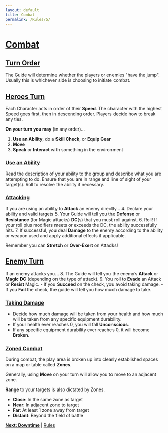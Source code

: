 ```yaml
---
layout: default
title: Combat
permalink: /Rules/5/
---
```

# [Combat](#combat)
## [Turn Order](#turn-order)
The Guide will determine whether the players or enemies "have the jump". Usually this is whichever side is choosing to initiate combat.

## [Heroes Turn](#heroes-turn)
Each Character acts in order of their **Speed**. The character with the highest Speed goes first, then in descending order. Players decide how to break any ties.

**On your turn you may** (in any order)...
 1. **Use an Ability**, do a **Skill Check**, or **Equip Gear**
 2. **Move**
 3. **Speak** or **Interact** with something in the environment

### [Use an Ability](#use-an-ability)
Read the description of your ability to the group and describe what you are attempting to do. Ensure that you are in range and line of sight of your target(s). Roll to resolve the ability if necessary.

### [Attacking](#attacking)
If you are using an ability to **Attack** an enemy directly...
4. Declare your ability and valid targets
5. Your Guide will tell you the **Defense** or **Resistance** (for Magic attacks) **DC**(s) that you must roll against.
6. Roll! If your roll plus modifiers meets or exceeds the DC, the ability successfully hits.
7. If successful, you deal **Damage** to the enemy according to the ability or weapon used and apply additional effects if applicable.

Remember you can **Stretch** or **Over-Exert** on Attacks!
## [Enemy Turn](#enemy-turn)
If an enemy attacks you…
8. The Guide will tell you the enemy’s **Attack** or **Magic** **DC** (depending on the type of attack).
9. You roll to **Evade** an Attack or **Resist** Magic.
	- If you **Succeed** on the check, you avoid taking damage.
	- If you **Fail** the check, the guide will tell you how much damage to take.

### [Taking Damage](#taking-damage)
- Decide how much damage will be taken from your health and how much will be taken from any specific equipment durability.
- If your health ever reaches 0, you will fall **Unconscious**.	
- If any specific equipment durability ever reaches 0, it will become **Broken**.

### [Zoned Combat](#zoned-combat)
During combat, the play area is broken up into clearly established spaces on a map or table called **Zones**.

Generally, using **Move** on your turn will allow you to move to an adjacent zone.

**Range** to your targets is also dictated by Zones.
- **Close**: In the same zone as target
- **Near**: In adjacent zone to target
- **Far**: At least 1 zone away from target
- **Distant**: Beyond the field of battle

**[Next: Downtime]({{site.baseurl}}/Rules/6/)** | [Rules]({{site.baseurl}}/Rules/Index/#rules)